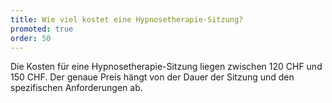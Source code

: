 ```yaml
---
title: Wie viel kostet eine Hypnosetherapie-Sitzung?
promoted: true
order: 50
---
```


Die Kosten für eine Hypnosetherapie-Sitzung liegen zwischen 120 CHF und 150 CHF. Der genaue Preis hängt von der Dauer der Sitzung und den spezifischen Anforderungen ab.
